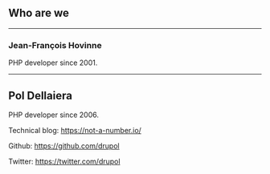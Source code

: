 ## Who are we

---

### Jean-François Hovinne

  PHP developer since 2001.

---

## Pol Dellaiera

  PHP developer since 2006.
  
  Technical blog: https://not-a-number.io/

  Github: https://github.com/drupol
    
  Twitter: https://twitter.com/drupol